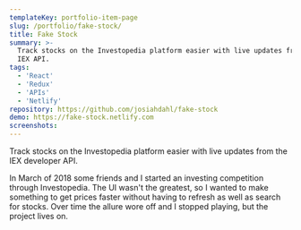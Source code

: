 ```yaml
---
templateKey: portfolio-item-page
slug: /portfolio/fake-stock/
title: Fake Stock
summary: >-
  Track stocks on the Investopedia platform easier with live updates from the
  IEX API.
tags:
  - 'React'
  - 'Redux'
  - 'APIs'
  - 'Netlify'
repository: https://github.com/josiahdahl/fake-stock
demo: https://fake-stock.netlify.com
screenshots:
---
```

Track stocks on the Investopedia platform easier with live updates from the IEX developer API.



In March of 2018 some friends and I started an investing competition through Investopedia. The UI wasn't the greatest, so I wanted to make something to get prices faster without having to refresh as well as search for stocks. Over time the allure wore off and I stopped playing, but the project lives on.
